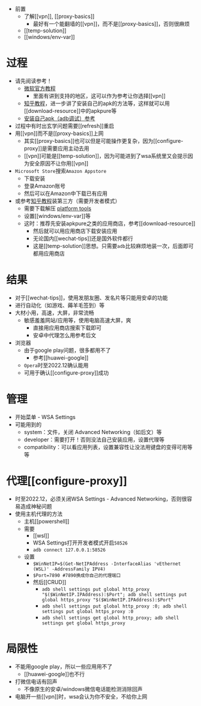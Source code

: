 - 前置
  - 了解[[vpn]], [[proxy-basics]]
    - 最好有一个能翻墙的[[vpn]]，而不是[[proxy-basics]]，否则很麻烦
  - [[temp-solution]]
  - [[windows/env-var]]
# 过程
- 请先阅读参考！
  - [微软官方教程](https://support.microsoft.com/zh-cn/windows/%E5%9C%A8-windows-%E4%B8%8A%E5%AE%89%E8%A3%85%E7%A7%BB%E5%8A%A8%E5%BA%94%E7%94%A8%E5%92%8Camazon-appstore-f8d0abb5-44ad-47d8-b9fb-ad6b1459ff6c)
    - 里面有讲到支持的地区，这可以作为参考让你选择[[vpn]]
  - [知乎教程](https://zhuanlan.zhihu.com/p/424959704)，进一步讲了安装自己的apk的方法等，这样就可以用[[download-resource]]中的apkpure等
  - [安装自己apk（adb调试）参考](https://www.jianeryi.com/1346.html)
- 过程中有时出玄学问题需要[[refresh]]重启
- 用[[vpn]]而不是[[proxy-basics]]上网
  - 其实[[proxy-basics]]也可以但是可能操作更复杂，因为[[configure-proxy]]是需要应用主动去用
  - [[vpn]]可能是[[temp-solution]]，因为可能进到了wsa系统里又会提示因为安全原因不让你用[[vpn]]
- `Microsoft Store`搜索`Amazon Appstore`
  - 下载安装
  - 登录Amazon账号
  - 然后可以在Amazon中下载已有应用
- 或参考[知乎教程](https://zhuanlan.zhihu.com/p/424959704)装第三方（需要开发者模式）
  - 需要下载解压 [platform tools](https://developer.android.com/studio/releases/platform-tools#downloads.html)
  - 设置[[windows/env-var]]等
  - 这时：推荐先安装apkpure之类的应用商店，参考[[download-resource]]
    - 然后就可以用应用商店下载安装应用
    - 无论国内[[wechat-tips]]还是国外软件都行
    - 这是[[temp-solution]]思想。只需要`adb`比较麻烦地装一次，后面即可都用应用商店
# 结果
- 对于[[wechat-tips]]，使用发朋友圈、发名片等只能用安卓的功能
- 进行自动化（如游戏、薅羊毛签到）等
- 大材小用，高速，大屏，非常流畅
  - 敏感羞羞网站/应用等，使用电脑高速大屏，爽
    - 直接用应用商店搜索下载即可
    - 安卓中代理怎么用参考后文
- 浏览器
  - 由于google play问题，很多都用不了
    - 参考[[huawei-google]]
  - `Opera`时至2022.12确认能用
  - 可用于确认[[configure-proxy]]成功
# 管理
- 开始菜单 - WSA Settings
- 可能用到的
  - system：文件，关闭 Advanced Networking（如后文）等
  - developer：需要打开！否则没法自己安装应用，设置代理等
  - compatibility：可以看应用列表，设置兼容性让没法用键盘的变得可用等等
# 代理[[configure-proxy]]
- 时至2022.12，必须关闭WSA Settings - Advanced Networking，否则很容易造成神秘问题
- 使用主机代理的方法
  - 主机[[powershell]]
  - 需要
    - [[wsl]]
    - WSA Settings打开开发者模式开启`58526`
    - `adb connect 127.0.0.1:58526`
  - 设置
    - `$WinNetIP=$(Get-NetIPAddress -InterfaceAlias 'vEthernet (WSL)' -AddressFamily IPV4)`
    - `$Port=7890 #7890换成你自己的代理端口`
    - 然后[[CRUD]]
      - `adb shell settings put global http_proxy "$($WinNetIP.IPAddress):$Port"; adb shell settings put global https_proxy "$($WinNetIP.IPAddress):$Port"`
      - `adb shell settings put global http_proxy :0; adb shell settings put global https_proxy :0`
      - `adb shell settings get global http_proxy; adb shell settings get global https_proxy`
# 局限性
- 不能用google play，所以一些应用用不了
  - [[huawei-google]]也不行
- 打微信电话有回声
  - 不像原生的安卓/windows微信电话能检测消除回声
- 电脑开一些[[vpn]]时，wsa会认为你不安全，不给你上网